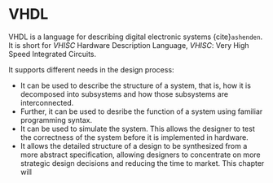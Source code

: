  # VHDL

VHDL is a language for describing digital electronic systems {cite}`ashenden`. It is short for  _VHISC_ Hardware Description Language, 
_VHISC_: Very High Speed Integrated Circuits. 

It supports different needs in the design process:
- It can be used to describe the structure of a system, that is, how it is decomposed into subsystems and how those subsystems are interconnected. 
- Further, it can be used to desribe the function of a system using familiar programming syntax. 
- It can be used to simulate the system. This allows the designer to test the correctness of the system before it is implemented in hardware. 
- It allows the detailed structure of a design to be synthesized from a more abstract specification, allowing designers to concentrate on more strategic design decisions and reducing the time to market. 
This chapter will 

